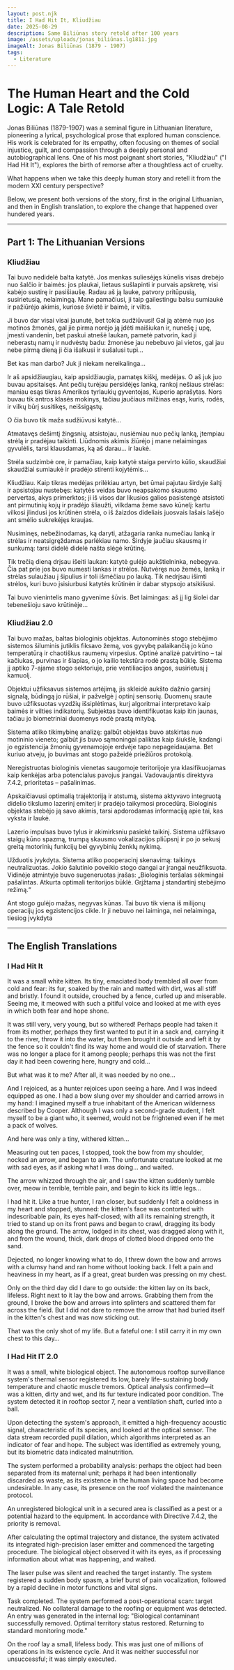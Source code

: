 ```yaml
---
layout: post.njk
title: I Had Hit It, Kliudžiau
date: 2025-08-29
description: Same Biliūnas story retold after 100 years
image: /assets/uploads/jonas_biliūnas.lg1811.jpg
imageAlt: Jonas Biliūnas (1879 - 1907)
tags:
  - Literature
---
```

# The Human Heart and the Cold Logic: A Tale Retold

Jonas Biliūnas (1879-1907) was a seminal figure in Lithuanian literature, pioneering a lyrical, psychological prose that explored human conscience. His work is celebrated for its empathy, often focusing on themes of social injustice, guilt, and compassion through a deeply personal and autobiographical lens. One of his most poignant short stories, "Kliudžiau" ("I Had Hit It"), explores the birth of remorse after a thoughtless act of cruelty.

What happens when we take this deeply human story and retell it from the modern XXI century perspective?

Below, we present both versions of the story, first in the original Lithuanian, and then in English translation, to explore the change that happened over hundered years.

- - -

## Part 1: The Lithuanian Versions

### Kliudžiau

Tai buvo nedidelė balta katytė. Jos menkas suliesėjęs kūnelis visas drebėjo nuo šalčio ir baimės: jos plaukai, lietaus sušlapinti ir purvais apskretę, visi kabėjo sustirę ir pasišiaušę. Radau aš ją lauke, patvory pritūpusią, susirietusią, nelaimingą. Mane pamačiusi, ji taip gailestingu balsu sumiaukė ir pažiūrėjo akimis, kuriose švietė ir baimė, ir viltis.

Ji buvo dar visai visai jaunutė, bet tokia sudžiūvusi! Gal ją atėmė nuo jos motinos žmonės, gal jie pirma norėjo ją įdėti maišiukan ir, nunešę į upę, įmesti vandenin, bet paskui atnešė laukan, pametė patvorin, kad ji neberastų namų ir nudvėstų badu: žmonėse jau nebebuvo jai vietos, gal jau nebe pirmą dieną ji čia išalkusi ir sušalusi tupi…

Bet kas man darbo? Juk ji niekam nereikalinga…

Ir aš apsidžiaugiau, kaip apsidžiaugia, pamatęs kiškį, medėjas. O aš juk juo buvau apsitaisęs. Ant pečių turėjau persidėjęs lanką, rankoj nešiaus strėlas: maniau esąs tikras Amerikos tyrlaukių gyventojas, Kuperio aprašytas. Nors buvau tik antros klasės mokinys, tačiau jaučiaus milžinas esąs, kuris, rodės, ir vilkų būrį susitikęs, neišsigąstų.

O čia buvo tik maža sudžiūvusi katytė…

Atmatavęs dešimtį žingsnių, atsistojau, nusiėmiau nuo pečių lanką, įtempiau strėlą ir pradėjau taikinti. Liūdnomis akimis žiūrėjo į mane nelaimingas gyvulėlis, tarsi klausdamas, ką aš darau… ir laukė.

Strėla sudzimbė ore, ir pamačiau, kaip katytė staiga pervirto kūlio, skaudžiai skaudžiai sumiaukė ir pradėjo stirenti kojytėmis…

Kliudžiau. Kaip tikras medėjas prilėkiau artyn, bet ūmai pajutau širdyje šaltį ir apsistojau nustebęs: katytės veidas buvo neapsakomo skausmo pervertas, akys primerktos; ji iš visos dar likusios galios pasistengė atsistoti ant pirmutinių kojų ir pradėjo šliaužti, vilkdama žeme savo kūnelį: kartu vilkosi įlindusi jos krūtinėn strėla, o iš žaizdos dideliais juosvais lašais lašėjo ant smėlio sukrekėjęs kraujas.

Nusiminęs, nebežinodamas, ką daryti, atžagaria ranka numečiau lanką ir strėlas ir neatsigręždamas parlėkiau namo. Širdyje jaučiau skausmą ir sunkumą: tarsi didelė didelė našta slėgė krūtinę.

Tik trečią dieną drįsau išeiti laukan: katytė gulėjo aukštielninka, nebegyva. Čia pat prie jos buvo numesti lankas ir strėlos. Nutvėręs nuo žemės, lanką ir strėlas sulaužiau į šipulius ir toli išmėčiau po lauką. Tik nedrįsau išimti strėlos, kuri buvo įsisiurbusi katytės krūtinėn ir dabar stypsojo atsikišusi.

Tai buvo vienintelis mano gyvenime šūvis. Bet laimingas: aš jį lig šiolei dar tebenešioju savo krūtinėje…

### K﻿liudžiau 2.0

Tai buvo mažas, baltas biologinis objektas. Autonominės stogo stebėjimo sistemos šiluminis jutiklis fiksavo žemą, vos gyvybę palaikančią jo kūno temperatūrą ir chaotiškus raumenų virpesius. Optinė analizė patvirtino – tai kačiukas, purvinas ir šlapias, o jo kailio tekstūra rodė prastą būklę. Sistema jį aptiko 7-ajame stogo sektoriuje, prie ventiliacijos angos, susirietusį į kamuolį.

Objektui užfiksavus sistemos artėjimą, jis skleidė aukšto dažnio garsinį signalą, būdingą jo rūšiai, ir pažvelgė į optinį sensorių. Duomenų sraute buvo užfiksuotas vyzdžių išsiplėtimas, kurį algoritmai interpretavo kaip baimės ir vilties indikatorių. Subjektas buvo identifikuotas kaip itin jaunas, tačiau jo biometriniai duomenys rodė prastą mitybą.

Sistema atliko tikimybinę analizę: galbūt objektas buvo atskirtas nuo motininio vieneto; galbūt jis buvo sąmoningai paliktas kaip šiukšlė, kadangi jo egzistencija žmonių gyvenamojoje erdvėje tapo nepageidaujama. Bet kuriuo atveju, jo buvimas ant stogo pažeidė priežiūros protokolą.

Neregistruotas biologinis vienetas saugomoje teritorijoje yra klasifikuojamas kaip kenkėjas arba potencialus pavojus įrangai. Vadovaujantis direktyva 7.4.2, prioritetas – pašalinimas.

Apskaičiavusi optimalią trajektoriją ir atstumą, sistema aktyvavo integruotą didelio tikslumo lazerinį emiterį ir pradėjo taikymosi procedūrą. Biologinis objektas stebėjo ją savo akimis, tarsi apdorodamas informaciją apie tai, kas vyksta ir laukė.

Lazerio impulsas buvo tylus ir akimirksniu pasiekė taikinį. Sistema užfiksavo staigų kūno spazmą, trumpą skausmo vokalizacijos pliūpsnį ir po jo sekusį greitą motorinių funkcijų bei gyvybinių ženklų nykimą.

Užduotis įvykdyta. Sistema atliko pooperacinį skenavimą: taikinys neutralizuotas. Jokio šalutinio poveikio stogo dangai ar įrangai neužfiksuota. Vidinėje atmintyje buvo sugeneruotas įrašas: „Biologinis teršalas sėkmingai pašalintas. Atkurta optimali teritorijos būklė. Grįžtama į standartinį stebėjimo režimą.“

Ant stogo gulėjo mažas, negyvas kūnas. Tai buvo tik viena iš milijonų operacijų jos egzistencijos cikle. Ir ji nebuvo nei laiminga, nei nelaiminga, tiesiog įvykdyta


- - -

## The English Translations

### I Had Hit It

It was a small white kitten. Its tiny, emaciated body trembled all over from cold and fear: its fur, soaked by the rain and matted with dirt, was all stiff and bristly. I found it outside, crouched by a fence, curled up and miserable. Seeing me, it meowed with such a pitiful voice and looked at me with eyes in which both fear and hope shone.

It was still very, very young, but so withered! Perhaps people had taken it from its mother, perhaps they first wanted to put it in a sack and, carrying it to the river, throw it into the water, but then brought it outside and left it by the fence so it couldn't find its way home and would die of starvation. There was no longer a place for it among people; perhaps this was not the first day it had been cowering here, hungry and cold…

But what was it to me? After all, it was needed by no one…

And I rejoiced, as a hunter rejoices upon seeing a hare. And I was indeed equipped as one. I had a bow slung over my shoulder and carried arrows in my hand: I imagined myself a true inhabitant of the American wilderness described by Cooper. Although I was only a second-grade student, I felt myself to be a giant who, it seemed, would not be frightened even if he met a pack of wolves.

And here was only a tiny, withered kitten…

Measuring out ten paces, I stopped, took the bow from my shoulder, nocked an arrow, and began to aim. The unfortunate creature looked at me with sad eyes, as if asking what I was doing… and waited.

The arrow whizzed through the air, and I saw the kitten suddenly tumble over, meow in terrible, terrible pain, and begin to kick its little legs…

I had hit it. Like a true hunter, I ran closer, but suddenly I felt a coldness in my heart and stopped, stunned: the kitten's face was contorted with indescribable pain, its eyes half-closed; with all its remaining strength, it tried to stand up on its front paws and began to crawl, dragging its body along the ground. The arrow, lodged in its chest, was dragged along with it, and from the wound, thick, dark drops of clotted blood dripped onto the sand.

Dejected, no longer knowing what to do, I threw down the bow and arrows with a clumsy hand and ran home without looking back. I felt a pain and heaviness in my heart, as if a great, great burden was pressing on my chest.

Only on the third day did I dare to go outside: the kitten lay on its back, lifeless. Right next to it lay the bow and arrows. Grabbing them from the ground, I broke the bow and arrows into splinters and scattered them far across the field. But I did not dare to remove the arrow that had buried itself in the kitten's chest and was now sticking out.

That was the only shot of my life. But a fateful one: I still carry it in my own chest to this day…

### I Had Hit IT 2.0

It was a small, white biological object. The autonomous rooftop surveillance system's thermal sensor registered its low, barely life-sustaining body temperature and chaotic muscle tremors. Optical analysis confirmed—it was a kitten, dirty and wet, and its fur texture indicated poor condition. The system detected it in rooftop sector 7, near a ventilation shaft, curled into a ball.

Upon detecting the system's approach, it emitted a high-frequency acoustic signal, characteristic of its species, and looked at the optical sensor. The data stream recorded pupil dilation, which algorithms interpreted as an indicator of fear and hope. The subject was identified as extremely young, but its biometric data indicated malnutrition.

The system performed a probability analysis: perhaps the object had been separated from its maternal unit; perhaps it had been intentionally discarded as waste, as its existence in the human living space had become undesirable. In any case, its presence on the roof violated the maintenance protocol.

An unregistered biological unit in a secured area is classified as a pest or a potential hazard to the equipment. In accordance with Directive 7.4.2, the priority is removal.

After calculating the optimal trajectory and distance, the system activated its integrated high-precision laser emitter and commenced the targeting procedure. The biological object observed it with its eyes, as if processing information about what was happening, and waited.

The laser pulse was silent and reached the target instantly. The system registered a sudden body spasm, a brief burst of pain vocalization, followed by a rapid decline in motor functions and vital signs.

Task completed. The system performed a post-operational scan: target neutralized. No collateral damage to the roofing or equipment was detected. An entry was generated in the internal log: "Biological contaminant successfully removed. Optimal territory status restored. Returning to standard monitoring mode."

On the roof lay a small, lifeless body. This was just one of millions of operations in its existence cycle. And it was neither successful nor unsuccessful; it was simply executed.